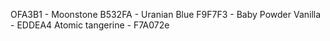 OFA3B1 - Moonstone
B532FA - Uranian Blue
F9F7F3 - Baby Powder
Vanilla - EDDEA4
Atomic tangerine - F7A072e
